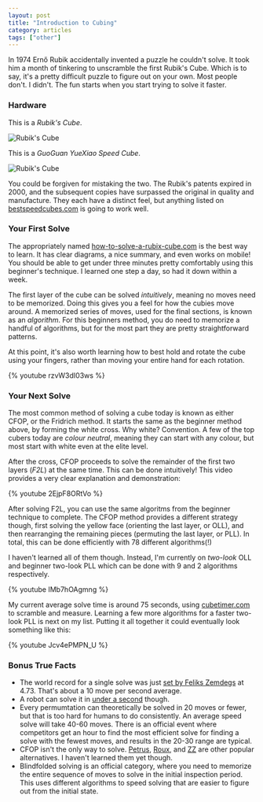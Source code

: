 ```yaml
---
layout: post
title: "Introduction to Cubing"
category: articles
tags: ["other"]
---
```


In 1974 Ernő Rubik accidentally invented a puzzle he couldn't solve. It took him a month of tinkering to unscramble the first Rubik's Cube. Which is to say, it's a pretty difficult puzzle to figure out on your own. Most people don't. I didn't. The fun starts when you start trying to solve it faster.

### Hardware

This is a _Rubik's Cube_.

![Rubik's Cube](/images/rubiks-cube.png)

This is a _GuoGuan YueXiao Speed Cube_.

![Rubik's Cube](/images/guoguan-cube.png)

You could be forgiven for mistaking the two. The Rubik's patents expired in 2000, and the subsequent copies have surpassed the original in quality and manufacture. They each have a distinct feel, but anything listed on [bestspeedcubes.com](http://www.bestspeedcube.com/) is going to work well.

### Your First Solve

The appropriately named [how-to-solve-a-rubix-cube.com](https://how-to-solve-a-rubix-cube.com/) is the best way to learn. It has clear diagrams, a nice summary, and even works on mobile! You should be able to get under three minutes pretty comfortably using this beginner's technique. I learned one step a day, so had it down within a week.

The first layer of the cube can be solved _intuitively_, meaning no moves need to be memorized. Doing this gives you a feel for how the cubies move around. A memorized series of moves, used for the final sections, is known as an _algorithm_. For this beginners method, you do need to memorize a handful of algorithms, but for the most part they are pretty straightforward patterns.

At this point, it's also worth learning how to best hold and rotate the cube using your fingers, rather than moving your entire hand for each rotation.

{% youtube rzvW3dI03ws %}

### Your Next Solve

The most common method of solving a cube today is known as either CFOP, or the Fridrich method. It starts the same as the beginner method above, by forming the white cross. Why white? Convention. A few of the top cubers today are _colour neutral_, meaning they can start with any colour, but most start with white even at the elite level.

After the cross, CFOP proceeds to solve the remainder of the first two layers (_F2L_) at the same time. This can be done intuitively! This video provides a very clear explanation and demonstration:

{% youtube 2EjpF8ORtVo %}

After solving F2L, you can use the same algoritms from the beginner technique to complete. The CFOP method provides a different strategy though, first solving the yellow face (orienting the last layer, or OLL), and then rearranging the remaining pieces (permuting the last layer, or PLL). In total, this can be done efficiently with 78 different algorithms(!)

I haven't learned all of them though. Instead, I'm currently on _two-look_ OLL and beginner two-look PLL which can be done with 9 and 2 algorithms respectively.

{% youtube IMb7hOAgmng %}

My current average solve time is around 75 seconds, using [cubetimer.com](http://www.cubetimer.com) to scramble and measure. Learning a few more algorithms for a faster two-look PLL is next on my list. Putting it all together it could eventually look something like this:

{% youtube Jcv4ePMPN_U %}

### Bonus True Facts

* The world record for a single solve was just [set by Feliks Zemdegs](https://www.youtube.com/watch?v=R07JiT0PlcE) at 4.73. That's about a 10 move per second average.
* A robot can solve it in [under a second](https://www.youtube.com/watch?v=by1yz7Toick) though.
* Every permumtation can theoretically be solved in 20 moves or fewer, but that is too hard for humans to do consistently. An average speed solve will take 40-60 moves. There is an official event where competitors get an hour to find the most efficient solve for finding a solve with the fewest moves, and results in the 20-30 range are typical.
* CFOP isn't the only way to solve. [Petrus](https://www.speedsolving.com/wiki/index.php/Petrus), [Roux](https://www.speedsolving.com/wiki/index.php/Roux), and [ZZ](https://www.speedsolving.com/wiki/index.php/ZZ) are other popular alternatives. I haven't learned them yet though.
* Blindfolded solving is an official category, where you need to memorize the entire sequence of moves to solve in the initial inspection period. This uses different algorithms to speed solving that are easier to figure out from the initial state.
